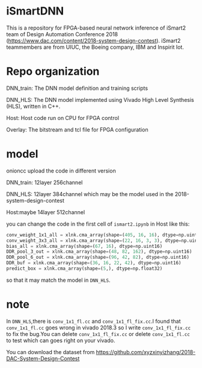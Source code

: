# iSmartDNN
This is a repository for FPGA-based neural network inference of iSmart2 team of Design Automation Conference 2018 (https://www.dac.com/content/2018-system-design-contest). iSmart2 teammembers are from UIUC, the Boeing company, IBM and Inspirit Iot.


# Repo organization
DNN_train: The DNN model definition and training scripts

DNN_HLS: The DNN model implemented using Vivado High Level Synthesis (HLS), written in C++.

Host: Host code run on CPU for FPGA control

Overlay: The bitstream and tcl file for FPGA configuration

# model
onioncc upload the code in different version

DNN_train: 12layer 256channel

DNN_HLS:   12layer 384channel which may be the model used in the 2018-system-design-contest

Host:maybe 14layer 512channel

you can change the code in the first cell of `ismart2.ipynb` in Host like this:

```py
conv_weight_1x1_all = xlnk.cma_array(shape=(405, 16, 16), dtype=np.uint16)
conv_weight_3x3_all = xlnk.cma_array(shape=(22, 16, 3, 3), dtype=np.uint16)
bias_all = xlnk.cma_array(shape=(67, 16), dtype=np.uint16)
DDR_pool_3_out = xlnk.cma_array(shape=(48, 82, 162), dtype=np.uint16)
DDR_pool_6_out = xlnk.cma_array(shape=(96, 42, 82), dtype=np.uint16)
DDR_buf = xlnk.cma_array(shape=(36, 16, 22, 42), dtype=np.uint16)
predict_box = xlnk.cma_array(shape=(5,), dtype=np.float32)
```

so that it may match the model in `DNN_HLS`.

# note
In `DNN_HLS`,there is `conv_1x1_fl.cc` and `conv_1x1_fl_fix.cc`.I found that `conv_1x1_fl.cc` goes wrong in vivado 2018.3 so I write `conv_1x1_fl_fix.cc` to fix the bug.You can delete `conv_1x1_fl_fix.cc` or delete `conv_1x1_fl.cc` to test which can goes right on your vivado.

You can download the dataset from https://github.com/xyzxinyizhang/2018-DAC-System-Design-Contest
